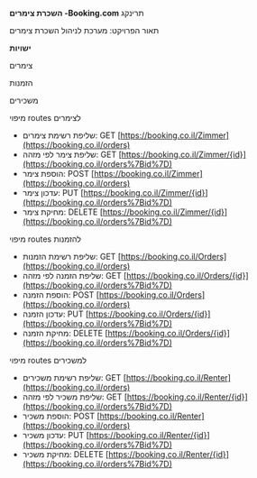 **השכרת צימרים -Booking.com**
תרינקג

תאור הפרויקט: מערכת לניהול השכרת צימרים


**ישויות**

צימרים

הזמנות

משכירים



מיפוי routes לצימרים
   - שליפת רשימת צימרים: 
GET [https://booking.co.il/Zimmer](https://booking.co.il/orders)  
 - שליפת צימר לפי מזהה: 
GET  [https://booking.co.il/Zimmer/{id}](https://booking.co.il/orders%7Bid%7D)  
 - הוספת צימר:
POST [https://booking.co.il/Zimmer](https://booking.co.il/orders)  
 - עדכון צימר:
PUT [https://booking.co.il/Zimmer/{id}](https://booking.co.il/orders%7Bid%7D)  
 - מחיקת צימר: 
 DELETE [https://booking.co.il/Zimmer/{id}](https://booking.co.il/orders%7Bid%7D)
 
מיפוי routes להזמנות
   - שליפת רשימת הזמנות: 
GET [https://booking.co.il/Orders](https://booking.co.il/orders)  
 - שליפת הזמנה לפי מזהה: 
GET  [https://booking.co.il/Orders/{id}](https://booking.co.il/orders%7Bid%7D)  
 - הוספת הזמנה:
POST [https://booking.co.il/Orders](https://booking.co.il/orders)  
 - עדכון הזמנה:
PUT [https://booking.co.il/Orders/{id}](https://booking.co.il/orders%7Bid%7D)  
 - מחיקת הזמנה: 
 DELETE [https://booking.co.il/Orders/{id}](https://booking.co.il/orders%7Bid%7D)

מיפוי routes למשכירים
   - שליפת רשימת משכירים: 
GET [https://booking.co.il/Renter](https://booking.co.il/orders)  
 - שליפת משכיר לפי מזהה: 
GET  [https://booking.co.il/Renter/{id}](https://booking.co.il/orders%7Bid%7D)  
 - הוספת משכיר:
POST [https://booking.co.il/Renter](https://booking.co.il/orders)  
 - עדכון משכיר:
PUT [https://booking.co.il/Renter/{id}](https://booking.co.il/orders%7Bid%7D)  
 - מחיקת משכיר: 
 DELETE [https://booking.co.il/Renter/{id}](https://booking.co.il/orders%7Bid%7D)


 
  
  

  
  

